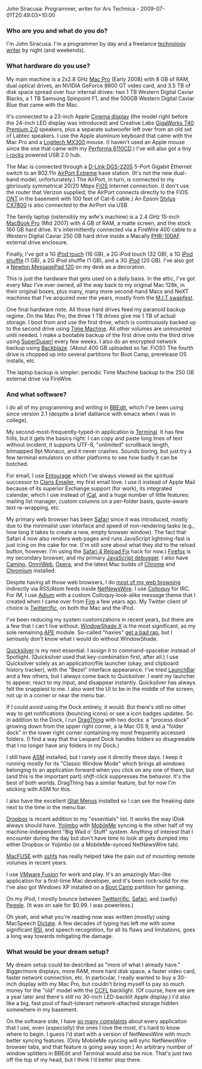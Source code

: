 John Siracusa: Programmer, writer for Ars Technica - 2009-07-01T20:49:03+10:00

### Who are you and what do you do?

I'm John Siracusa. I'm a programmer by day and a freelance [technology writer](http://arstechnica.com/authors/john-siracusa/ "A list of John's articles on Ars Technica.") by night (and weekends).

### What hardware do you use?

My main machine is a 2x2.8 GHz [Mac Pro][mac-pro] (Early 2008) with 8 GB of RAM, dual optical drives, an NVIDIA GeForce 8800 GT video card, and 3.5 TB of disk space spread over four internal drives: two 1 TB Western Digital Caviar Blacks, a 1 TB Samsung Spinpoint F1, and the 500GB Western Digital Caviar Blue that came with the Mac.

It's connected to a 23-inch Apple [Cinema display][cinema-display] (the model right before the 24-inch LED display was introduced) and Creative Labs [GigaWorks T40 Premium 2.0][gigaworks-t40] speakers, plus a separate subwoofer left over from an old set of Labtec speakers. I use the Apple aluminum keyboard that came with the Mac Pro and a [Logitech MX300][mx-300] mouse. (I haven't used an Apple mouse since the one that came with my [Performa 6110CD][performa-6110cd].) I've will also got a tiny [i-rocks][] powered USB 2.0 hub.

The Mac is connected through a [D-Link DGS-2205][dgs-2205] 5-Port Gigabit Ethernet switch</a> to an 802.11n [AirPort Extreme][airport-extreme] base station. (It's not the new dual-band model, unfortunately.) The AirPort, in turn, is connected to my gloriously symmetrical 20/20 Mbps [FiOS][] Internet connection. (I don't use the router that Verizon supplied; the AirPort connects directly to the FiOS [ONT](http://en.wikipedia.org/wiki/Optical_Network_Terminal#ONT "Wikipedia entry on ONT.") in the basement with 100 feet of Cat-6 cable.) An Epson [Stylus CX7800][stylus-cx7800] is also connected to the AirPort via USB.

The family laptop (ostensibly my wife's machine) is a 2.4 GHz 15-inch [MacBook Pro][macbook-pro] (Mid 2007) with 4 GB of RAM, a matte screen, and the stock 160 GB hard drive. It's intermittently connected via a FireWire 400 cable to a Western Digital Caviar 250 GB hard drive inside a Macally [PHR-100AF][] external drive enclosure.

Finally, I've got a 1G [iPod touch][ipod-touch] (16 GB), a 2G iPod touch (32 GB), a 1G [iPod shuffle][ipod-shuffle] (1 GB), a 2G iPod shuffle (1 GB), and a 3G [iPod][] (20 GB). I've also got a [Newton MessagePad 120][messagepad-120] on my desk as a decoration.

This is just the hardware that gets used on a daily basis. In the attic, I've got every Mac I've ever owned, all the way back to my original Mac 128k, in their original boxes, plus many, many more second-hand Macs and NeXT machines that I've acquired over the years, mostly from the [M.I.T swapfest](http://www.mitflea.com/ "The MIT flea markets site.").

One final hardware note. All those hard drives feed my paranoid backup regime. On the Mac Pro, the three 1 TB drives give me 1 TB of actual storage. I boot from and use the first drive, which is continuously backed up to the second drive using [Time Machine][time-machine]. All other volumes are unmounted until needed. I make a bootable backup of the first drive onto the third drive using [SuperDuper!][superduper] every few weeks. I also do an encrypted network backup using [Backblaze][]. (About 400 GB uploaded so far. FiOS!) The fourth drive is chopped up into several partitions for Boot Camp, prerelease OS installs, etc.

The laptop backup is simpler: periodic Time Machine backup to the 250 GB external drive via FireWire.

### And what software?

I do all of my programming and writing in [BBEdit][], which I've been using since version 2.1 (despite a brief dalliance with emacs when I was in college).

My second-most-frequently-typed-in application is [Terminal][]. It has few frills, but it gets the basics right: I can copy and paste long lines of text without incident, it supports UTF-8, "unlimited" scrollback length, bitmapped 9pt Monaco, and it never crashes. Sounds boring, but just try a few terminal emulators on other platforms to see how badly it can be botched.

For email, I use [Entourage][] which I've always viewed as the spiritual successor to [Claris Emailer][emailer], my first email love. I use it instead of Apple Mail because of its superior Exchange support (for work), its integrated calendar, which I use instead of [iCal][], and a huge number of little features: mailing list manager, custom columns on a per-folder basis, quote-aware text re-wrapping, etc.

My primary web browser has been [Safari][] since it was introduced, mostly due to the minimalist user interface and speed of non-rendering tasks (e.g., how long it takes to create a new, empty browser window). The fact that Safari 4 now also renders web pages and runs JavaScript lightning-fast is just icing on the cake for me. (I'm still sore about what they did to the reload button, however. I'm using the [Safari 4 Reload Fix][safari-4-reload-fix] hack for now.) [Firefox][] is my secondary browser, and my primary [JavaScript debugger][firebug]. I also have [Camino][], [OmniWeb][], [Opera][], and the latest Mac builds of [Chrome][] and [Chromium][] installed.

Despite having all those web browsers, I do [most of my web browsing](http://arstechnica.com/staff/fatbits/2005/09/1200.ars "John's Ars Technica article, 'The state of Mac web browsing'.") indirectly via RSS/Atom feeds inside [NetNewsWire][]. I use [Colloquy][] for IRC. For IM, I use [Adium][] with a custom Colloquy-look-alike message theme that I created when I came over from [Fire][] a few years ago. My Twitter client of choice is [Twitterrific][], on both the Mac and the iPod.

I've been reducing my system customizations in recent years, but there are a few that I can't live without. [WindowShade X][windowshade-x] is the most significant, as my sole remaining [APE][] module. So-called "haxies" [get a bad rap](http://arstechnica.com/staff/fatbits/2006/02/2918.ars "John's Arc Technica article, 'Paths in the grass'."), but I seriously don't know what I would do without WindowShade.

[Quicksilver][] is my next essential. I assign it to command-spacebar instead of Spotlight. (Quicksilver used that key-combination first, after all.) I use Quicksilver solely as an application/file launcher (okay, and clipboard history tracker), with the "Bezel" interface appearance. I've tried [LaunchBar][] and a few others, but I always come back to Quicksilver. I want my launcher to appear, react to my input, and disappear instantly. Quicksilver has always felt the snappiest to me. I also want the UI to be in the middle of the screen, not up in a corner or near the menu bar.

If I could avoid using the Dock entirely, it would. But there's still no other way to get notifications (bouncing icons) or see a icon badges updates. So in addition to the Dock, I run [DragThing][] with two docks: a "process dock" growing down from the upper right corner, a la Mac OS 9, and a "folder dock" in the lower right corner containing my most frequently accessed folders. (I find a way that the Leopard Dock handles folders so disagreeable that I no longer have any folders in my Dock.)

I still have [ASM][] installed, but I rarely use it directly these days. I keep it running mostly for its "Classic Window Mode" which brings all windows belonging to an application forward when you click on any one of them, but (and this is the important part) *shift*-click suppresses the behavior. It's the best of both worlds. DragThing has a similar feature, but for now I'm sticking with ASM for this.

I also have the excellent [iStat Menus][istat-menus] installed so I can see the freaking date next to the time in the menu bar.

[Dropbox][] is recent addition to my "essentials" list. It works the way iDisk always should have. [Yojimbo][] with [MobileMe][mobile-me] syncing is the other half of my machine-independent "Big Wad o' Stuff" system. Anything of interest that I encounter during the day but don't have time to look at gets dumped into either Dropbox or Yojimbo (or a MobileMe-synced NetNewsWire tab).

[MacFUSE][] with [sshfs][] has really helped take the pain out of mounting remote volumes in recent years.

I use [VMware Fusion][fusion] for work and play. It's an amazingly Mac-like application for a first-time Mac developer, and it's been rock-solid for me. I've also got Windows XP installed on a [Boot Camp][boot-camp] partition for gaming.

On my iPod, I mostly bounce between [Twitterrific][twitterrific-iphone], [Safari][safari-iphone], and (sadly) [Peggle][peggle-iphone]. (It was on sale for $0.99. I was powerless.)

Oh yeah, and what you're reading now was written (mostly) using MacSpeech [Dictate][]. A few decades of typing has left me with some significant [RSI](http://en.wikipedia.org/wiki/Repetitive_strain_injury "Wikipedia entry on RSI."), and speech recognition, for all its flaws and limitations, goes a long way towards mitigating the damage.

### What would be your dream setup?

My dream setup could be described as "more of what I already have." Bigger/more displays, more RAM, more hard disk space, a faster video card, faster network connection, etc. In particular, I really wanted to buy a 30-inch display with my Mac Pro, but couldn't bring myself to pay so much money for the "old" model with the [CCFL](http://en.wikipedia.org/wiki/Cold_cathode "Wikipedia entry on CCFL.") backlight. (Of course, here we are a year later and there's still no 30-inch LED-backlit Apple display.) I'd also like a big, fast pool of fault-tolerant network-attached storage hidden somewhere in my basement.

On the software side, I have [so many complaints](http://arstechnica.com/staff/fatbits/2009/05/hypercritical.ars "") about every application that I use, even (*especially*) the ones I love the most, it's hard to know where to begin. I guess I'd start with a version of NetNewsWire with much better syncing features. (Only MobileMe syncing will sync NetNewsWire browser tabs, and that feature is going away soon.) An arbitrary number of window splitters in BBEdit and Terminal would also be nice. That's just two off the top of my head, but I think I'd better stop there.

[mac-pro]: http://www.apple.com/macpro/ "The Intel-based Mac tower computer."
[cinema-display]: http://www.apple.com/displays/cinema/ "The LCD display line."
[gigaworks-t40]: http://www.amazon.com/gp/product/B00113V748 "Compact computer speakers."
[mx-300]: http://www.amazon.com/Logitech-930672-0403-300-Optical-Mouse/dp/B00006HMPJ "An optical mouse."
[performa-6110cd]: http://www.everymac.com/systems/apple/mac_performa/stats/mac_performa_6110cd.html "An old PPC-based Mac."
[i-rocks]: http://www.i-rocks.com/Product_List.aspx?CLASS_ID=1036 "A USB 2.0 hub."
[dgs-2205]: http://www.dlink.com/products/?pid=494 "5-port Gigabit switch."
[airport-extreme]: http://www.apple.com/airportextreme/ "A wireless access point."
[fios]: http://www.verizon.com/fios/ "Fibre optic Internet connection."
[stylus-cx7800]: http://www.epson.com/cgi-bin/Store/consumer/consDetail.jsp?BV_UseBVCookie=yes&oid=56291070&modeloid=58773&infoType=Overview "An all-in-one printer/copier/scanner."
[macbook-pro]: http://www.apple.com/macbookpro/ "The popular Intel-based Mac laptop."
[phr-100af]: http://www.macally.com/en/product/ArticleShow.asp?ArticleID=104 "An external Firewire hard drive enclosure."
[ipod-touch]: http://www.apple.com/ipodtouch/ "It's like an iPhone, without the phone bit."
[ipod-shuffle]: http://www.apple.com/ipodshuffle/ ""
[ipod]: http://www.apple.com/ipod/ "The infamous music player."
[messagepad-120]: http://www.everymac.com/systems/apple/messagepad/stats/newton_mp_120.html "A much-loved PDA device."
[time-machine]: http://www.apple.com/macosx/features/timemachine.html "Backup software for the masses, included with Mac OS X 10.5."
[superduper]: http://shirt-pocket.com/SuperDuper/SuperDuperDescription.html "An excellent Mac backup/cloning application."
[backblaze]: http://backblaze.com/internet-backup.html "Online backup."
[bbedit]: http://barebones.com/products/bbedit/ "A rather popular text editor for the Mac."
[terminal]: http://www.apple.com/macosx/technology/unix.html "The console application for OS X."
[entourage]: http://www.microsoft.com/mac/products/entourage2008/default.mspx "A Mac email client included with Office."
[emailer]: http://en.wikipedia.org/wiki/Claris_Emailer "A popular old email client for the Mac."
[ical]: http://www.apple.com/macosx/features/300.html#ical "Calendaring software included with Mac OS X."
[safari]: http://www.apple.com/safari/ "A fast web browser."
[safari-4-reload-fix]: http://earthlingsoft.net/ssp/tidbits/#safari4reloadfix "A hack to change the 'Add Bookmark' button into a 'Reload' button."
[firefox]: http://mozilla.com/firefox/ "The very popular open source web browser."
[firebug]: http://getfirebug.com/ "A Firefox addon for web development."
[camino]: http://caminobrowser.org/ "An alternative Mac browser based on Gecko."
[omniweb]: http://www.omnigroup.com/applications/omniweb/ "An alternative Mac browser based on WebKit."
[opera]: http://www.opera.com/ "A popular, cross-platform web browser."
[chrome]: http://google.com/chrome "A WebKit-based browser, where each tab runs in its own thread."
[chromium]: http://code.google.com/chromium/ "Open-source builds of the Chrome web browser."
[netnewswire]: http://newsgator.com/individuals/netnewswire/ "A popular feed reader for the Mac."
[colloquy]: http://www.colloquy.info/ "A popular IRC client for the Mac."
[adium]: http://adiumx.com/ "The excellent multi-chat-protocol Mac application."
[fire]: http://fire.sourceforge.net/ "A once popular multi-protocol chat client for the Mac."
[twitterrific]: http://iconfactory.com/software/twitterrific "A popular Twitter Mac client."
[windowshade-x]: http://unsanity.com/haxies/wsx "A Mac haxie to customise window minimising."
[ape]: http://unsanity.com/haxies/ape "An OS X framework and system daemon for loading haxies."
[quicksilver]: http://code.google.com/p/blacktree-alchemy/ "The ultimate data manipulator/launcher for the Mac."
[launchbar]: http://obdev.at/products/launchbar/ "An application launcher and data manager for the Mac."
[dragthing]: http://dragthing.com/ "A popular dock application for the Mac."
[asm]: http://vercruesse.de/software/asm "A menu-based application switcher for OS X."
[istat-menus]: http://www.islayer.com/apps/istatmenus/ "A collection of OS X menu items for monitoring your system."
[dropbox]: http://getdropbox.com/ "Online syncing and storage."
[yojimbo]: http://barebones.com/products/Yojimbo/ "Data 'bucket' software for the Mac."
[mobile-me]: http://www.me.com/ "An online 'cloud' service (mail, calendar, etc)."
[macfuse]: http://code.google.com/p/macfuse/ "A system for adding third-party file systems to Mac OS X."
[sshfs]: http://code.google.com/p/macfuse/wiki/MACFUSE_FS_SSHFS "An SSH file system for MacFUSE."
[fusion]: http://vmware.com/products/fusion/ "A PC emulator for the Mac."
[boot-camp]: http://www.apple.com/macosx/what-is-macosx/compatibility.html "Software to allow Macs to run Windows natively."
[twitterrific-iphone]: http://phobos.apple.com/WebObjects/MZStore.woa/wa/viewSoftware?id=284540316&mt=8 "A popular Twitter Mac client for the iPhone."
[safari-iphone]: http://www.apple.com/iphone/iphone-3g/safari.html "The iPhone version of Safari."
[peggle-iphone]: http://www.popcap.com/games/iphone/peggle "A terribly addictive peg-popping game."
[dictate]: http://www.macspeech.com/dictate/ "Speech recognition software for the Mac."
